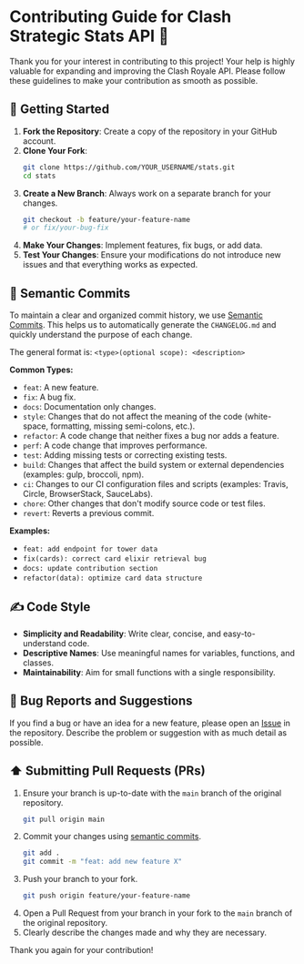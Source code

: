# Contributing Guide for Clash Strategic Stats API 🤝

Thank you for your interest in contributing to this project! Your help is highly valuable for expanding and improving the Clash Royale API. Please follow these guidelines to make your contribution as smooth as possible.

## 🚀 Getting Started

1.  **Fork the Repository**: Create a copy of the repository in your GitHub account.
2.  **Clone Your Fork**:
    ```bash
    git clone https://github.com/YOUR_USERNAME/stats.git
    cd stats
    ```
3.  **Create a New Branch**: Always work on a separate branch for your changes.
    ```bash
    git checkout -b feature/your-feature-name
    # or fix/your-bug-fix
    ```
4.  **Make Your Changes**: Implement features, fix bugs, or add data.
5.  **Test Your Changes**: Ensure your modifications do not introduce new issues and that everything works as expected.

## 📝 Semantic Commits

To maintain a clear and organized commit history, we use [Semantic Commits](https://www.conventionalcommits.org/en/v1.0.0/). This helps us to automatically generate the `CHANGELOG.md` and quickly understand the purpose of each change.

The general format is: `<type>(optional scope): <description>`

**Common Types:**

*   `feat`: A new feature.
*   `fix`: A bug fix.
*   `docs`: Documentation only changes.
*   `style`: Changes that do not affect the meaning of the code (white-space, formatting, missing semi-colons, etc.).
*   `refactor`: A code change that neither fixes a bug nor adds a feature.
*   `perf`: A code change that improves performance.
*   `test`: Adding missing tests or correcting existing tests.
*   `build`: Changes that affect the build system or external dependencies (examples: gulp, broccoli, npm).
*   `ci`: Changes to our CI configuration files and scripts (examples: Travis, Circle, BrowserStack, SauceLabs).
*   `chore`: Other changes that don't modify source code or test files.
*   `revert`: Reverts a previous commit.

**Examples:**

*   `feat: add endpoint for tower data`
*   `fix(cards): correct card elixir retrieval bug`
*   `docs: update contribution section`
*   `refactor(data): optimize card data structure`

## ✍️ Code Style

*   **Simplicity and Readability**: Write clear, concise, and easy-to-understand code.
*   **Descriptive Names**: Use meaningful names for variables, functions, and classes.
*   **Maintainability**: Aim for small functions with a single responsibility.

## 🐛 Bug Reports and Suggestions

If you find a bug or have an idea for a new feature, please open an [Issue](https://github.com/ClashStrategic/stats/issues) in the repository. Describe the problem or suggestion with as much detail as possible.

## ⬆️ Submitting Pull Requests (PRs)

1.  Ensure your branch is up-to-date with the `main` branch of the original repository.
    ```bash
    git pull origin main
    ```
2.  Commit your changes using [semantic commits](#-semantic-commits).
    ```bash
    git add .
    git commit -m "feat: add new feature X"
    ```
3.  Push your branch to your fork.
    ```bash
    git push origin feature/your-feature-name
    ```
4.  Open a Pull Request from your branch in your fork to the `main` branch of the original repository.
5.  Clearly describe the changes made and why they are necessary.

Thank you again for your contribution!
